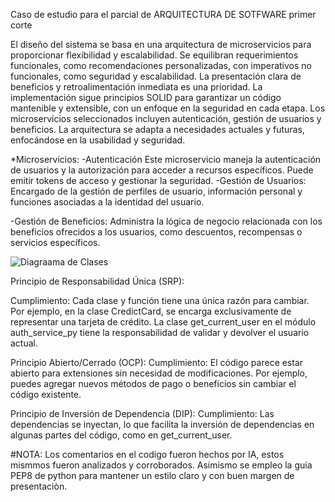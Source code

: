 Caso de estudio para el parcial de ARQUITECTURA DE SOTFWARE primer corte

El diseño del sistema se basa en una arquitectura de microservicios para proporcionar flexibilidad y escalabilidad. Se equilibran requerimientos funcionales, como recomendaciones personalizadas, con imperativos no funcionales, como seguridad y escalabilidad. La presentación clara de beneficios y retroalimentación inmediata es una prioridad. La implementación sigue principios SOLID para garantizar un código mantenible y extensible, con un enfoque en la seguridad en cada etapa. Los microservicios seleccionados incluyen autenticación, gestión de usuarios y beneficios. La arquitectura se adapta a necesidades actuales y futuras, enfocándose en la usabilidad y seguridad.

*Microservicios: -Autenticación Este microservicio maneja la autenticación de usuarios y la autorización para acceder a recursos específicos. Puede emitir tokens de acceso y gestionar la seguridad. -Gestión de Usuarios: Encargado de la gestión de perfiles de usuario, información personal y funciones asociadas a la identidad del usuario.

-Gestión de Beneficios: Administra la lógica de negocio relacionada con los beneficios ofrecidos a los usuarios, como descuentos, recompensas o servicios específicos.


![Diagraama de Clases](https://github.com/DonadoM/Parcial/assets/156842239/8c427a1e-a331-476a-8179-61e2bbfd89b3)

Principio de Responsabilidad Única (SRP):

Cumplimiento: Cada clase y función tiene una única razón para cambiar. Por ejemplo, en la clase CredictCard, se encarga exclusivamente de representar una tarjeta de crédito. La clase get_current_user en el módulo auth_service_py tiene la responsabilidad de validar y devolver el usuario actual.

Principio Abierto/Cerrado (OCP):
Cumplimiento: El código parece estar abierto para extensiones sin necesidad de modificaciones. Por ejemplo, puedes agregar nuevos métodos de pago o beneficios sin cambiar el código existente.

Principio de Inversión de Dependencia (DIP):
Cumplimiento: Las dependencias se inyectan, lo que facilita la inversión de dependencias en algunas partes del código, como en get_current_user.


#NOTA: Los comentarios en el codigo fueron hechos por IA, estos mismmos fueron analizados y corroborados. Asimismo se empleo la guia PEP8 de python para mantener un estilo claro y con buen margen de presentaciòn. 
